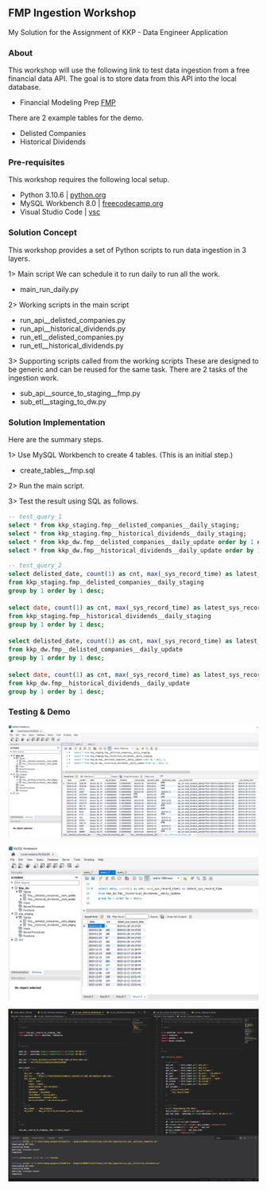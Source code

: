 ## FMP Ingestion Workshop
My Solution for the Assignment of KKP - Data Engineer Application


### About
This workshop will use the following link to test data ingestion from a free financial data API.
The goal is to store data from this API into the local database.
- Financial Modeling Prep [FMP]

There are 2 example tables for the demo.
- Delisted Companies
- Historical Dividends


### Pre-requisites
This workshop requires the following local setup.
- Python 3.10.6 | [python.org]
- MySQL Workbench 8.0 | [freecodecamp.org]
- Visual Studio Code | [vsc]


### Solution Concept
This workshop provides a set of Python scripts to run data ingestion in 3 layers.

1> Main script
We can schedule it to run daily to run all the work.
- main_run_daily.py

2> Working scripts in the main script
- run_api__delisted_companies.py
- run_api__historical_dividends.py
- run_etl__delisted_companies.py
- run_etl__historical_dividends.py

3> Supporting scripts called from the working scripts
These are designed to be generic and can be reused for the same task.
There are 2 tasks of the ingestion work.
- sub_api__source_to_staging__fmp.py
- sub_etl__staging_to_dw.py


### Solution Implementation
Here are the summary steps.

1> Use MySQL Workbench to create 4 tables. (This is an initial step.)
- create_tables__fmp.sql

2> Run the main script.

3> Test the result using SQL as follows.

```sql
-- test_query_1
select * from kkp_staging.fmp__delisted_companies__daily_staging;
select * from kkp_staging.fmp__historical_dividends__daily_staging;
select * from kkp_dw.fmp__delisted_companies__daily_update order by 1 desc, 2;
select * from kkp_dw.fmp__historical_dividends__daily_update order by 1 desc, 2;
```

```sql
-- test_query_2
select delisted_date, count(1) as cnt, max(_sys_record_time) as latest_sys_record_time
from kkp_staging.fmp__delisted_companies__daily_staging 
group by 1 order by 1 desc;

select date, count(1) as cnt, max(_sys_record_time) as latest_sys_record_time
from kkp_staging.fmp__historical_dividends__daily_staging
group by 1 order by 1 desc;

select delisted_date, count(1) as cnt, max(_sys_record_time) as latest_sys_record_time
from kkp_dw.fmp__delisted_companies__daily_update
group by 1 order by 1 desc;

select date, count(1) as cnt, max(_sys_record_time) as latest_sys_record_time
from kkp_dw.fmp__historical_dividends__daily_update
group by 1 order by 1 desc;
```


### Testing & Demo

![cap1](https://github.com/Chaisup/fmp_ingestion/blob/main/cap_demo_mysql_1.png)

![cap2](https://github.com/Chaisup/fmp_ingestion/blob/main/cap_demo_mysql_2.png)

![cap3](https://github.com/Chaisup/fmp_ingestion/blob/main/cap_demo_python.png)


[//]: # (These are reference links. Credit: https://dillinger.io/)
	[FMP]: <https://site.financialmodelingprep.com/developer/docs/>
	[python.org]: <https://www.python.org/downloads/release/python-3106/>
	[freecodecamp.org]: <https://www.freecodecamp.org/news/how-to-install-mysql-workbench-on-windows/>
	[vsc]: <https://code.visualstudio.com/download>

